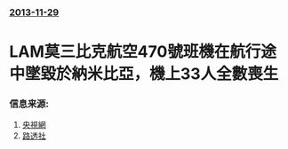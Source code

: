 ### [2013-11-29](/news/2013/11/29/index.md)

##### 
#  LAM莫三比克航空470號班機在航行途中墜毀於納米比亞，機上33人全數喪生 




### 信息来源:

1. [央視網](http://news.cntv.cn/2013/11/30/VIDE1385811123340136.shtml)
2. [路透社](http://www.reuters.com/article/2013/11/30/us-mozambique-flight-idUSBRE9AT02920131130)
